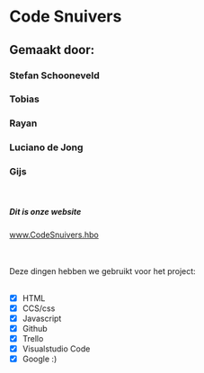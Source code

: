 # Code Snuivers
## Gemaakt door:
### Stefan Schooneveld
### Tobias
### Rayan
### Luciano de Jong
### Gijs
<br>

##### Dit is onze website 
www.CodeSnuivers.hbo
<br>
<br>

<br>
Deze dingen hebben we gebruikt voor het project:
<br>
<br>

 - [x] HTML
 - [x] CCS/css
 - [x] Javascript
 - [x] Github
 - [x] Trello
 - [x] Visualstudio Code
 - [x] Google :)    
